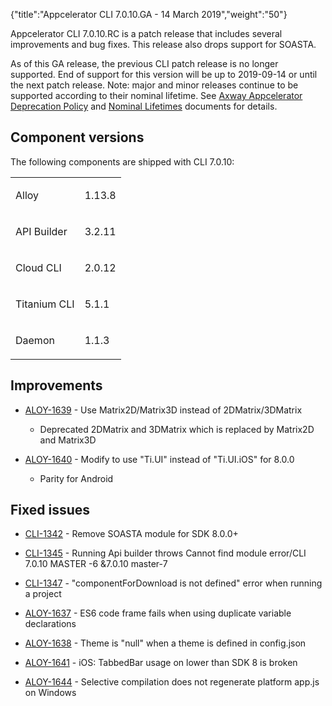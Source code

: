 {"title":"Appcelerator CLI 7.0.10.GA - 14 March 2019","weight":"50"}

Appcelerator CLI 7.0.10.RC is a patch release that includes several improvements and bug fixes. This release also drops support for SOASTA.

As of this GA release, the previous CLI patch release is no longer supported. End of support for this version will be up to 2019-09-14 or until the next patch release. Note: major and minor releases continue to be supported according to their nominal lifetime. See [Axway Appcelerator Deprecation Policy](/docs/appc/AMPLIFY_Appcelerator_Services_Overview/Axway_Appcelerator_Deprecation_Policy/) and [Nominal Lifetimes](/docs/appc/AMPLIFY_Appcelerator_Services_Overview/Axway_Appcelerator_Product_Lifecycle/#nominal-lifetimes) documents for details.

## Component versions

The following components are shipped with CLI 7.0.10:

<table class="confluenceTable"><thead class=""></thead><tfoot class=""></tfoot><tbody><tr><td class="confluenceTd" rowspan="1" colspan="1"><p>Alloy</p></td><td class="confluenceTd" rowspan="1" colspan="1"><p class="p1">1.13.8</p></td></tr><tr><td class="confluenceTd" rowspan="1" colspan="1"><p>API Builder</p></td><td class="confluenceTd" rowspan="1" colspan="1"><p class="p1">3.2.11</p></td></tr><tr><td class="confluenceTd" rowspan="1" colspan="1"><p>Cloud CLI</p></td><td class="confluenceTd" rowspan="1" colspan="1"><p class="p1">2.0.12</p></td></tr><tr><td class="confluenceTd" rowspan="1" colspan="1"><p>Titanium CLI</p></td><td class="confluenceTd" rowspan="1" colspan="1"><p class="p1">5.1.1</p></td></tr><tr><td class="confluenceTd" rowspan="1" colspan="1"><p>Daemon</p></td><td class="confluenceTd" rowspan="1" colspan="1"><p>1.1.3</p></td></tr></tbody></table>

## Improvements

* [ALOY-1639](https://jira.appcelerator.org/browse/ALOY-1639) - Use Matrix2D/Matrix3D instead of 2DMatrix/3DMatrix

    * Deprecated 2DMatrix and 3DMatrix which is replaced by Matrix2D and Matrix3D

* [ALOY-1640](https://jira.appcelerator.org/browse/ALOY-1640) - Modify <TabbedBar/> to use "Ti.UI" instead of "Ti.UI.iOS" for 8.0.0

    * Parity for Android

## Fixed issues

* [CLI-1342](https://jira.appcelerator.org/browse/CLI-1342) - Remove SOASTA module for SDK 8.0.0+

* [CLI-1345](https://jira.appcelerator.org/browse/CLI-1345) - Running Api builder throws Cannot find module error/CLI 7.0.10 MASTER -6 &7.0.10 master-7

* [CLI-1347](https://jira.appcelerator.org/browse/CLI-1347) - "componentForDownload is not defined" error when running a project

* [ALOY-1637](https://jira.appcelerator.org/browse/ALOY-1637) - ES6 code frame fails when using duplicate variable declarations

* [ALOY-1638](https://jira.appcelerator.org/browse/ALOY-1638) - Theme is "null" when a theme is defined in config.json

* [ALOY-1641](https://jira.appcelerator.org/browse/ALOY-1641) - iOS: TabbedBar usage on lower than SDK 8 is broken

* [ALOY-1644](https://jira.appcelerator.org/browse/ALOY-1644) - Selective compilation does not regenerate platform app.js on Windows
